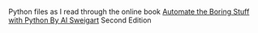 Python files as I read through the online book
[Automate the Boring Stuff with Python
By Al Sweigart](https://automatetheboringstuff.com/)
Second Edition
